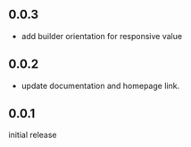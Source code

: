 ## 0.0.3

- add builder orientation for responsive value

## 0.0.2

- update documentation and homepage link.

## 0.0.1

initial release

